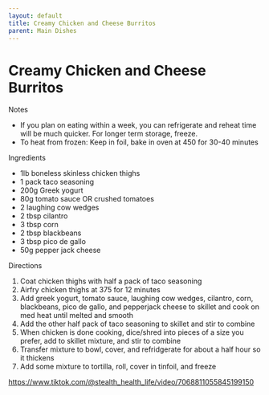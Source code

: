 ```yaml
---
layout: default
title: Creamy Chicken and Cheese Burritos
parent: Main Dishes
---
```

# Creamy Chicken and Cheese Burritos

Notes
  * If you plan on eating within a week, you can refrigerate and reheat time will be much quicker. For longer term storage, freeze.
  * To heat from frozen: Keep in foil, bake in oven at 450 for 30-40 minutes

Ingredients
  * 1lb boneless skinless chicken thighs
  * 1 pack taco seasoning
  * 200g Greek yogurt
  * 80g tomato sauce OR crushed tomatoes
  * 2 laughing cow wedges
  * 2 tbsp cilantro
  * 3 tbsp corn
  * 2 tbsp blackbeans
  * 3 tbsp pico de gallo
  * 50g pepper jack cheese

Directions
  1. Coat chicken thighs with half a pack of taco seasoning
  2. Airfry chicken thighs at 375 for 12 minutes
  3. Add greek yogurt, tomato sauce, laughing cow wedges, cilantro, corn, blackbeans, pico de gallo, and pepperjack cheese to skillet and cook on med heat until melted and smooth
  4. Add the other half pack of taco seasoning to skillet and stir to combine
  5. When chicken is done cooking, dice/shred into pieces of a size you prefer, add to skillet mixture, and stir to combine
  6. Transfer mixture to bowl, cover, and refridgerate for about a half hour so it thickens
  7. Add some mixture to tortilla, roll, cover in tinfoil, and freeze

<https://www.tiktok.com/@stealth_health_life/video/7068811055845199150>